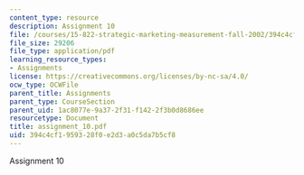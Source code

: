 ```yaml
---
content_type: resource
description: Assignment 10
file: /courses/15-822-strategic-marketing-measurement-fall-2002/394c4cf1959328f0e2d3a0c5da7b5cf8_assignment_10.pdf
file_size: 29206
file_type: application/pdf
learning_resource_types:
- Assignments
license: https://creativecommons.org/licenses/by-nc-sa/4.0/
ocw_type: OCWFile
parent_title: Assignments
parent_type: CourseSection
parent_uid: 1ac8077e-9a37-2f31-f142-2f3b0d8686ee
resourcetype: Document
title: assignment_10.pdf
uid: 394c4cf1-9593-28f0-e2d3-a0c5da7b5cf8
---
```

Assignment 10